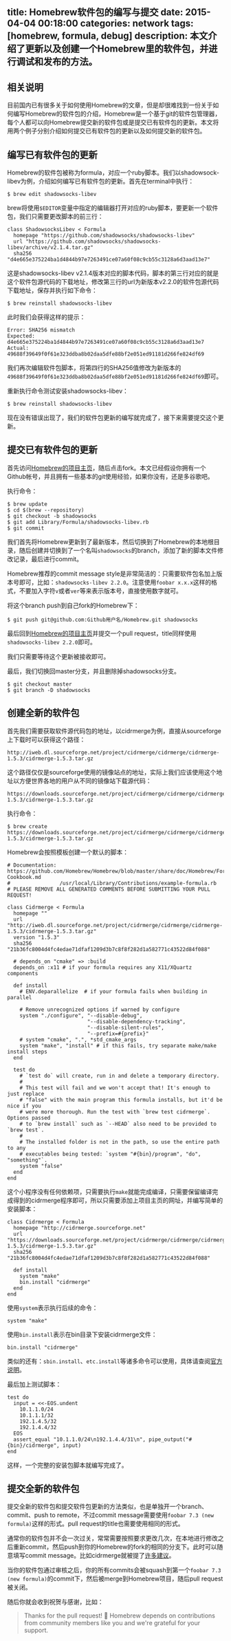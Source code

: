 title: Homebrew软件包的编写与提交
date: 2015-04-04 00:18:00
categories: network
tags: [homebrew, formula, debug]
description: 本文介绍了更新以及创建一个Homebrew里的软件包，并进行调试和发布的方法。
---

## 相关说明

目前国内已有很多关于如何使用Homebrew的文章，但是却很难找到一份关于如何编写Homebrew的软件包的介绍，Homebrew是一个基于git的软件包管理器，每个人都可以向Homebrew提交新的软件包或是提交已有软件包的更新。本文将用两个例子分别介绍如何提交已有软件包的更新以及如何提交新的软件包。

## 编写已有软件包的更新

Homebrew的软件包被称为formula，对应一个ruby脚本。我们以shadowsock-libev为例，介绍如何编写已有软件包的更新。首先在terminal中执行：

    $ brew edit shadowsocks-libev

brew将使用`$EDITOR`变量中指定的编辑器打开对应的ruby脚本，要更新一个软件包，我们只需要更改脚本的前三行：

    class ShadowsocksLibev < Formula
      homepage "https://github.com/shadowsocks/shadowsocks-libev"
      url "https://github.com/shadowsocks/shadowsocks-libev/archive/v2.1.4.tar.gz"
      sha256 "d4e665e375224ba1d4844b97e7263491ce07a60f08c9cb55c3128a6d3aad13e7"

这是shadowsocks-libev v2.1.4版本对应的脚本代码，脚本的第三行对应的就是这个软件包源代码的下载地址，修改第三行的url为新版本v2.2.0的软件包源代码下载地址，保存并执行如下命令：

    $ brew reinstall shadowsocks-libev

此时我们会获得这样的提示：

    Error: SHA256 mismatch
    Expected: d4e665e375224ba1d4844b97e7263491ce07a60f08c9cb55c3128a6d3aad13e7
    Actual: 49688f39649f0f61e323ddba8b02daa5dfe88bf2e051ed91181d266fe824df69

我们再次编辑软件包脚本，将第四行的SHA256值修改为新版本的`49688f39649f0f61e323ddba8b02daa5dfe88bf2e051ed91181d266fe824df69`即可。

重新执行命令测试安装shadowsocks-libev：

    $ brew reinstall shadowsocks-libev

现在没有错误出现了，我们的软件包更新的编写就完成了，接下来需要提交这个更新。

## 提交已有软件包的更新

首先访问[Homebrew的项目主页](https://github.com/Homebrew/Homebrew)，随后点击fork。本文已经假设你拥有一个Github帐号，并且拥有一些基本的git使用经验，如果你没有，还是多谷歌吧。

执行命令：

    $ brew update
    $ cd $(brew --repository)
    $ git checkout -b shadowsocks
    $ git add Library/Formula/shadowsocks-libev.rb
    $ git commit

我们首先将Homebrew更新到了最新版本，然后切换到了Homebrew的本地根目录，随后创建并切换到了一个名叫`shadowsocks`的branch，添加了新的脚本文件修改记录，最后进行commit。

Homebrew推荐的commit message style是非常简洁的：只需要软件包名加上版本号即可，比如：`shadowsocks-libev 2.2.0`。注意使用`foobar x.x.x`这样的格式，不要加入字符`v`或者`ver`等来表示版本号，直接使用数字就可。

将这个branch push到自己fork的Homebrew下：

    $ git push git@github.com:Github用户名/Homebrew.git shadowsocks

最后回到[Homebrew的项目主页](https://github.com/Homebrew/Homebrew)并提交一个pull request，title同样使用`shadowsocks-libev 2.2.0`即可。

我们只需要等待这个更新被接收即可。

最后，我们切换回master分支，并且删除掉shadowsocks分支。

    $ git checkout master
    $ git branch -D shadowsocks

## 创建全新的软件包

首先我们需要获取软件源代码包的地址，以cidrmerge为例，直接从sourceforge上下载时可以获得这个路径：

    http://iweb.dl.sourceforge.net/project/cidrmerge/cidrmerge/cidrmerge-1.5.3/cidrmerge-1.5.3.tar.gz

这个路径仅仅是sourceforge使用的镜像站点的地址，实际上我们应该使用这个地址以方便世界各地的用户从不同的镜像站下载源代码：

    https://downloads.sourceforge.net/project/cidrmerge/cidrmerge/cidrmerge-1.5.3/cidrmerge-1.5.3.tar.gz

执行命令：

    $ brew create https://downloads.sourceforge.net/project/cidrmerge/cidrmerge/cidrmerge-1.5.3/cidrmerge-1.5.3.tar.gz

Homebrew会按照模板创建一个默认的脚本：

    # Documentation: https://github.com/Homebrew/Homebrew/blob/master/share/doc/Homebrew/Formula-Cookbook.md
    #                /usr/local/Library/Contributions/example-formula.rb
    # PLEASE REMOVE ALL GENERATED COMMENTS BEFORE SUBMITTING YOUR PULL REQUEST!

    class Cidrmerge < Formula
      homepage ""
      url "http://iweb.dl.sourceforge.net/project/cidrmerge/cidrmerge/cidrmerge-1.5.3/cidrmerge-1.5.3.tar.gz"
      version "1.5.3"
      sha256 "21b36fc8004d4fc4edae71dfaf1209d3b7c8f8f282d1a582771c43522d84f088"

      # depends_on "cmake" => :build
      depends_on :x11 # if your formula requires any X11/XQuartz components

      def install
        # ENV.deparallelize  # if your formula fails when building in parallel

        # Remove unrecognized options if warned by configure
        system "./configure", "--disable-debug",
                              "--disable-dependency-tracking",
                              "--disable-silent-rules",
                              "--prefix=#{prefix}"
        # system "cmake", ".", *std_cmake_args
        system "make", "install" # if this fails, try separate make/make install steps
      end

      test do
        # `test do` will create, run in and delete a temporary directory.
        #
        # This test will fail and we won't accept that! It's enough to just replace
        # "false" with the main program this formula installs, but it'd be nice if you
        # were more thorough. Run the test with `brew test cidrmerge`. Options passed
        # to `brew install` such as `--HEAD` also need to be provided to `brew test`.
        #
        # The installed folder is not in the path, so use the entire path to any
        # executables being tested: `system "#{bin}/program", "do", "something"`.
        system "false"
      end
    end

这个小程序没有任何依赖项，只需要执行`make`就能完成编译，只需要保留编译完成得到的cidrmerge程序即可，所以只需要添加上项目主页的网址，并编写简单的安装脚本：

    class Cidrmerge < Formula
      homepage "http://cidrmerge.sourceforge.net"
      url "https://downloads.sourceforge.net/project/cidrmerge/cidrmerge/cidrmerge-1.5.3/cidrmerge-1.5.3.tar.gz"
      sha256 "21b36fc8004d4fc4edae71dfaf1209d3b7c8f8f282d1a582771c43522d84f088"

      def install
        system "make"
        bin.install "cidrmerge"
      end
    end

使用`system`表示执行后续的命令：

    system "make"

使用`bin.install`表示在bin目录下安装cidrmerge文件：

    bin.install "cidrmerge"

类似的还有：`sbin.install`、`etc.install`等诸多命令可以使用，具体请查阅[官方说明](https://github.com/Homebrew/Homebrew/blob/master/share/doc/Homebrew/Formula-Cookbook.md)。

最后加上测试脚本：

    test do
      input = <<-EOS.undent
        10.1.1.0/24
        10.1.1.1/32
        192.1.4.5/32
        192.1.4.4/32
      EOS
      assert_equal "10.1.1.0/24\n192.1.4.4/31\n", pipe_output("#{bin}/cidrmerge", input)
    end

这样，一个完整的安装包脚本就编写完成了。

## 提交全新的软件包

提交全新的软件包和提交软件包更新的方法类似，也是单独开一个branch、commit、push to remote，不过commit message需要使用`foobar 7.3 (new formula)`这样的形式。pull request的title也需要使用相同的形式。

通常你的软件包并不会一次过关，常常需要按照要求更改几次，在本地进行修改之后重新commit，然后push到你的Homebrew的fork的相同的分支下。此时可以随意填写commit message。比如cidrmerge就被提了[许多建议](https://github.com/Homebrew/Homebrew/pull/38332)。

当你的软件包通过审核之后，你的所有commits会被squash到第一个`foobar 7.3 (new formula)`的commit下，然后被merge到Homebrew项目，随后pull request被关闭。

随后你就会收到祝贺与感谢，比如：

> Thanks for the pull request! 🎉 Homebrew depends on contributions from community members like you and we're grateful for your support.
